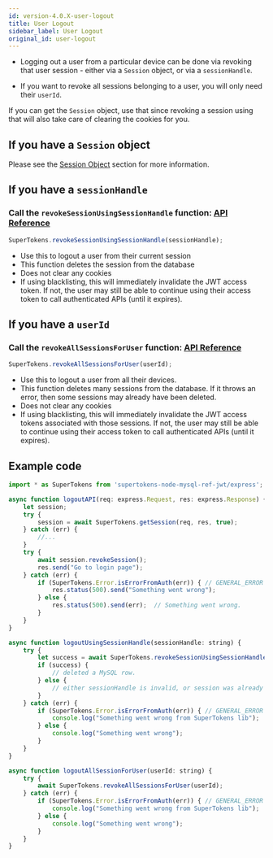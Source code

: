 ```yaml
---
id: version-4.0.X-user-logout
title: User Logout
sidebar_label: User Logout
original_id: user-logout
---
```


- Logging out a user from a particular device can be done via revoking that user session - either via a ```Session``` object, or via a ```sessionHandle```. 

- If you want to revoke all sessions belonging to a user, you will only need their ```userId```.

<div class="specialNote">
If you can get the <code>Session</code> object, use that since revoking a session using that will also take care of clearing the cookies for you. 
</div>

## If you have a ```Session``` object
Please see the [Session Object](session-object#call-the-revokesession-function-api-reference-api-reference-sessionrevokesession) section for more information.

## If you have a ```sessionHandle```
### Call the ```revokeSessionUsingSessionHandle``` function: [API Reference](../api-reference#revokesessionusingsessionhandlesessionhandle)
```js
SuperTokens.revokeSessionUsingSessionHandle(sessionHandle);
```
- Use this to logout a user from their current session
- This function deletes the session from the database
- <span class="highlighted-text">Does not clear any cookies</span>
- If using blacklisting, this will immediately invalidate the JWT access token. If not, the user may still be able to continue using their access token to call authenticated APIs (until it expires).

## If you have a ```userId```
### Call the ```revokeAllSessionsForUser``` function: [API Reference](../api-reference#revokeallsessionsforuseruserid)
```js
SuperTokens.revokeAllSessionsForUser(userId);
```
- Use this to logout a user from all their devices.
- This function deletes many sessions from the database. If it throws an error, then some sessions may already have been deleted. 
- <span class="highlighted-text">Does not clear any cookies</span>
- If using blacklisting, this will immediately invalidate the JWT access tokens associated with those sessions. If not, the user may still be able to continue using their access token to call authenticated APIs (until it expires).

<div class="divider"></div>

## Example code
```js
import * as SuperTokens from 'supertokens-node-mysql-ref-jwt/express';

async function logoutAPI(req: express.Request, res: express.Response) {
    let session;
    try {
        session = await SuperTokens.getSession(req, res, true);
    } catch (err) {
        //...
    }
    try {
        await session.revokeSession();
        res.send("Go to login page");
    } catch (err) {
        if (SuperTokens.Error.isErrorFromAuth(err)) { // GENERAL_ERROR
            res.status(500).send("Something went wrong");
        } else {
            res.status(500).send(err);  // Something went wrong.
        }
    }
}

async function logoutUsingSessionHandle(sessionHandle: string) {
    try {
        let success = await SuperTokens.revokeSessionUsingSessionHandle(sessionHandle);
        if (success) {
            // deleted a MySQL row.
        } else {
            // either sessionHandle is invalid, or session was already removed.
        }
    } catch (err) {
        if (SuperTokens.Error.isErrorFromAuth(err)) { // GENERAL_ERROR
            console.log("Something went wrong from SuperTokens lib");
        } else {
            console.log("Something went wrong");
        }
    }
}

async function logoutAllSessionForUser(userId: string) {
    try {
        await SuperTokens.revokeAllSessionsForUser(userId);
    } catch (err) {
        if (SuperTokens.Error.isErrorFromAuth(err)) { // GENERAL_ERROR
            console.log("Something went wrong from SuperTokens lib");
        } else {
            console.log("Something went wrong");
        }
    }
}
```
